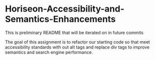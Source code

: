 # Horiseon-Accessibility-and-Semantics-Enhancements

This is preliminary README that will be iterated on in future commits

The goal of this assignment is to refactor our starting code so that meet accessibility standards with out alt tags and replace div tags to improve semantics and search engine performance. 